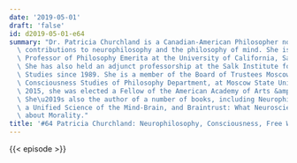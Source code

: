 ```yaml
---
date: '2019-05-01'
draft: 'false'
id: d2019-05-01-e64
summary: "Dr. Patricia Churchland is a Canadian-American Philosopher noted for her\
  \ contributions to neurophilosophy and the philosophy of mind. She is UC President's\
  \ Professor of Philosophy Emerita at the University of California, San Diego (UCSD).\
  \ She has also held an adjunct professorship at the Salk Institute for Biological\
  \ Studies since 1989. She is a member of the Board of Trustees Moscow Center for\
  \ Consciousness Studies of Philosophy Department, at Moscow State University. In\
  \ 2015, she was elected a Fellow of the American Academy of Arts &amp; Sciences.\
  \ She\u2019s also the author of a number of books, including Neurophilosophy: Toward\
  \ a Unified Science of the Mind-Brain, and Braintrust: What Neuroscience Tells Us\
  \ about Morality."
title: '#64 Patricia Churchland: Neurophilosophy, Consciousness, Free Will, and Morality'
---
```

{{< episode >}}
